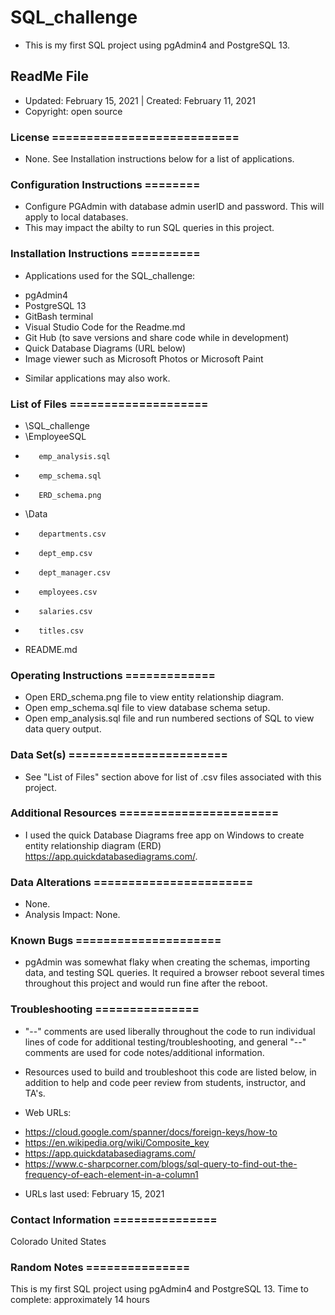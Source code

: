 # SQL_challenge
* This is my first SQL project using pgAdmin4 and PostgreSQL 13.

## ReadMe File
* Updated: February 15, 2021 | Created: February 11, 2021
* Copyright: open source

### License ===========================
* None. See Installation instructions below for a list of applications.


### Configuration Instructions ========
* Configure PGAdmin with database admin userID and password. This will apply to local databases.
* This may impact the abilty to run SQL queries in this project.


### Installation Instructions ==========
* Applications used for the SQL_challenge:
- pgAdmin4
- PostgreSQL 13
- GitBash terminal
- Visual Studio Code for the Readme.md
- Git Hub (to save versions and share code while in development)
- Quick Database Diagrams (URL below)
- Image viewer such as Microsoft Photos or Microsoft Paint

* Similar applications may also work.


### List of Files ====================
* \SQL_challenge
*    \EmployeeSQL
-        emp_analysis.sql
-        emp_schema.sql
-        ERD_schema.png
*    \Data
-        departments.csv
-        dept_emp.csv
-        dept_manager.csv
-        employees.csv
-        salaries.csv
-        titles.csv
*    README.md


### Operating Instructions =============
* Open ERD_schema.png file to view entity relationship diagram.
* Open emp_schema.sql file to view database schema setup.
* Open emp_analysis.sql file and run numbered sections of SQL to view data query output.

### Data Set(s) =======================
* See "List of Files" section above for list of .csv files associated with this project.


### Additional Resources =======================
* I used the quick Database Diagrams free app on Windows to create entity relationship diagram (ERD)
https://app.quickdatabasediagrams.com/.



###  Data Alterations =======================
* None.
* Analysis Impact: None.


###  Known Bugs =====================
* pgAdmin was somewhat flaky when creating the schemas, importing data, and testing SQL queries. It required a browser reboot several times throughout this project and would run fine after the reboot.


### Troubleshooting ===============
* "--" comments are used liberally throughout the code to run individual lines of code for additional testing/troubleshooting, and general "--" comments are used for code notes/additional information.

* Resources used to build and troubleshoot this code are listed below, in addition to help and code peer review from students, instructor, and TA's.


* Web URLs:
- https://cloud.google.com/spanner/docs/foreign-keys/how-to
- https://en.wikipedia.org/wiki/Composite_key
- https://app.quickdatabasediagrams.com/
- https://www.c-sharpcorner.com/blogs/sql-query-to-find-out-the-frequency-of-each-element-in-a-column1


* URLs last used: February 15, 2021


###  Contact Information ===============
Colorado   United States


### Random Notes ===============
This is my first SQL project using pgAdmin4 and PostgreSQL 13.
Time to complete: approximately 14 hours

